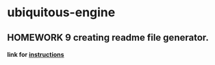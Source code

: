 # ubiquitous-engine

## HOMEWORK 9 creating readme file generator.

#### link for [instructions](https://github.com/graysonwagner/ubiquitous-engine/blob/main/instructionsREADME.md)
